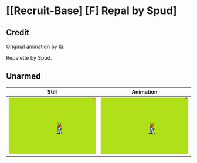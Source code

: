 # [\[Recruit-Base\] \[F\] Repal by Spud]

## Credit

Original animation by IS.

Repalette by Spud.
	
## Unarmed

| Still | Animation |
| :---: | :-------: |
| ![Unarmed still](./Unarmed_000.png) | ![Unarmed animation](./Unarmed.gif) |
